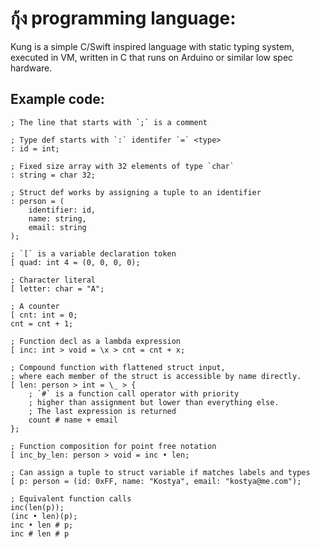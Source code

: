 # กุ้ง programming language:

Kung is a simple C/Swift inspired language with static typing system,
executed in VM, written in C that runs on Arduino or similar low spec hardware.

## Example code:

```
; The line that starts with `;` is a comment

; Type def starts with `:` identifer `=` <type>
: id = int;

; Fixed size array with 32 elements of type `char`
: string = char 32;

; Struct def works by assigning a tuple to an identifier
: person = (
	identifier: id,
	name: string,
	email: string
);

; `[` is a variable declaration token
[ quad: int 4 = (0, 0, 0, 0);

; Character literal
[ letter: char = "A";

; A counter
[ cnt: int = 0;
cnt = cnt + 1;

; Function decl as a lambda expression
[ inc: int > void = \x > cnt = cnt + x;

; Compound function with flattened struct input,
; where each member of the struct is accessible by name directly.
[ len: person > int = \_ > {
	; `#` is a function call operator with priority
	; higher than assignment but lower than everything else.
	; The last expression is returned
	count # name + email
};

; Function composition for point free notation
[ inc_by_len: person > void = inc • len;

; Can assign a tuple to struct variable if matches labels and types
[ p: person = (id: 0xFF, name: "Kostya", email: "kostya@me.com");

; Equivalent function calls
inc(len(p));
(inc • len)(p);
inc • len # p;
inc # len # p
```
